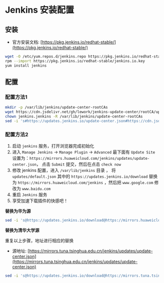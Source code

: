 # Jenkins 安装配置


## 安装

- 官方安装文档: [https://pkg.jenkins.io/redhat-stable/](https://pkg.jenkins.io/redhat-stable/)

```bash
wget -O /etc/yum.repos.d/jenkins.repo https://pkg.jenkins.io/redhat-stable/jenkins.repo
rpm --import https://pkg.jenkins.io/redhat-stable/jenkins.io.key
yum install jenkins
```

## 配置

### 配置方法1

```bash
mkdir -p /var/lib/jenkins/update-center-rootCAs
wget https://cdn.jsdelivr.net/gh/lework/jenkins-update-center/rootCA/update-center.crt -O /var/lib/jenkins/update-center-rootCAs/update-center.crt
chown jenkins.jenkins -R /var/lib/jenkins/update-center-rootCAs
sed -i 's#https://updates.jenkins.io/update-center.json#https://cdn.jsdelivr.net/gh/lework/jenkins-update-center/updates/huawei/update-center.json#' /var/lib/jenkins/hudson.model.UpdateCenter.xml
```

### 配置方法2

1. 启动 `jenkins` 服务，打开浏览器完成初始化
2. 进入 `Manage Jenkins` -> `Manage Plugin` -> `Advanced` 最下面有 `Update Site` 设置为：`https://mirrors.huaweicloud.com/jenkins/updates/update-center.json`， 点击 `Submit` 提交，然后在点击 `check now`
3. 修改 jenkins 配置，进入 `/var/lib/jenkins` 目录 ， 将 `updates/default.json` 其中的  `https://updates.jenkins.io/download` 替换为 `https://mirrors.huaweicloud.com/jenkins` ，然后把 `www.google.com` 修改为 `www.baidu.com`
4. 重启 `Jenkins` 服务
5. 享受加速下载插件的快感吧！

**替换为华为源**

```bash
sed -i 's@https://updates.jenkins.io/download@https://mirrors.huaweicloud.com/jenkins@g' /var/lib/jenkins/updates/default.json
```

**替换为清华大学源**

重复以上步骤，地址进行相应的替换

- 源地址: [https://mirrors.tuna.tsinghua.edu.cn/jenkins/updates/update-center.json](https://mirrors.tuna.tsinghua.edu.cn/jenkins/updates/update-center.json)

```bash
sed -i 's@https://updates.jenkins.io/download@https://mirrors.tuna.tsinghua.edu.cn/jenkins@g' /var/lib/jenkins/updates/default.json
```
